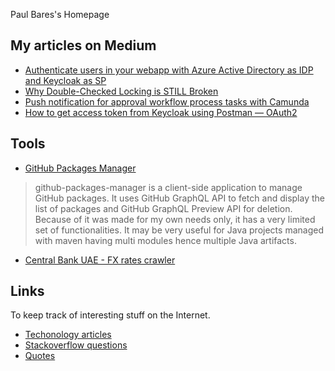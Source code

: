 Paul Bares's Homepage

## My articles on Medium

- [Authenticate users in your webapp with Azure Active Directory as IDP and Keycloak as SP](https://paulbares.medium.com/authenticate-users-in-your-webapp-with-azure-active-directory-as-idp-and-keycloak-as-sp-c4d06602ece3)
- [Why Double-Checked Locking is STILL Broken](https://medium.com/@bares.paul/why-double-checked-locking-is-still-broken-a70f0726c92d?source=friends_link&sk=c7413f7aea9eee07a47aec42a2ee3255)
- [Push notification for approval workflow process tasks with Camunda](https://medium.com/@bares.paul/push-notification-for-approval-workflow-process-tasks-with-camunda-f796ce15f541?source=friends_link&sk=baec46abdaec084e917d086a46021c11)
- [How to get access token from Keycloak using Postman — OAuth2](https://paulbares.medium.com/quick-tip-oauth2-with-keycloak-and-postman-cc7211b693a5)

## Tools
- [GitHub Packages Manager](https://paulbares.github.io/github-packages-manager/) 

> github-packages-manager is a client-side application to manage GitHub packages. It uses GitHub GraphQL API to fetch and display the list of packages and GitHub GraphQL Preview API for deletion. Because of it was made for my own needs only, it has a very limited set of functionalities.
> It may be very useful for Java projects managed with maven having multi modules hence multiple Java artifacts.

- [Central Bank UAE - FX rates crawler](https://github.com/paulbares/centralbank-ae-fx-rates)
 
## Links

To keep track of interesting stuff on the Internet.

- [Techonology articles](articles.md)
- [Stackoverflow questions](https://github.com/paulbares/notes/blob/master/STACKOVERFLOW.md)
- [Quotes](https://github.com/paulbares/notes/blob/master/QUOTES.md)
